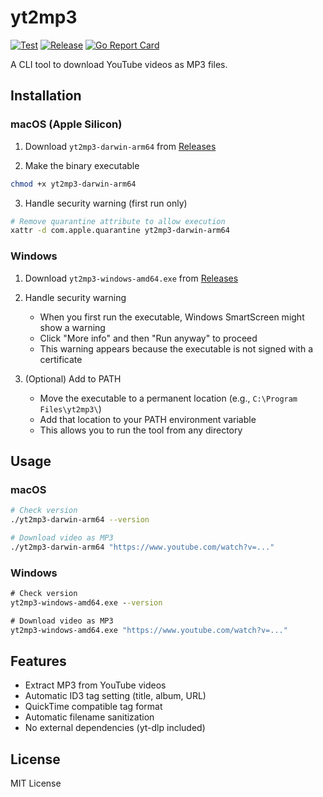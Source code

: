 # yt2mp3

[![Test](https://github.com/taross-f/yt2mp3/actions/workflows/test.yml/badge.svg)](https://github.com/taross-f/yt2mp3/actions/workflows/test.yml)
[![Release](https://github.com/taross-f/yt2mp3/actions/workflows/release.yml/badge.svg)](https://github.com/taross-f/yt2mp3/actions/workflows/release.yml)
[![Go Report Card](https://goreportcard.com/badge/github.com/taross-f/yt2mp3)](https://goreportcard.com/report/github.com/taross-f/yt2mp3)

A CLI tool to download YouTube videos as MP3 files.

## Installation

### macOS (Apple Silicon)

1. Download `yt2mp3-darwin-arm64` from [Releases](https://github.com/taross-f/yt2mp3/releases)

2. Make the binary executable
```bash
chmod +x yt2mp3-darwin-arm64
```

3. Handle security warning (first run only)
```bash
# Remove quarantine attribute to allow execution
xattr -d com.apple.quarantine yt2mp3-darwin-arm64
```

### Windows

1. Download `yt2mp3-windows-amd64.exe` from [Releases](https://github.com/taross-f/yt2mp3/releases)

2. Handle security warning
   - When you first run the executable, Windows SmartScreen might show a warning
   - Click "More info" and then "Run anyway" to proceed
   - This warning appears because the executable is not signed with a certificate

3. (Optional) Add to PATH
   - Move the executable to a permanent location (e.g., `C:\Program Files\yt2mp3\`)
   - Add that location to your PATH environment variable
   - This allows you to run the tool from any directory

## Usage

### macOS
```bash
# Check version
./yt2mp3-darwin-arm64 --version

# Download video as MP3
./yt2mp3-darwin-arm64 "https://www.youtube.com/watch?v=..."
```

### Windows
```cmd
# Check version
yt2mp3-windows-amd64.exe --version

# Download video as MP3
yt2mp3-windows-amd64.exe "https://www.youtube.com/watch?v=..."
```

## Features

- Extract MP3 from YouTube videos
- Automatic ID3 tag setting (title, album, URL)
- QuickTime compatible tag format
- Automatic filename sanitization
- No external dependencies (yt-dlp included)

## License

MIT License 